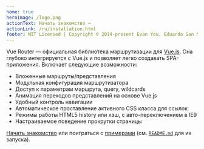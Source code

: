 ```yaml
---
home: true
heroImage: /logo.png
actionText: Начать знакомство →
actionLink: /ru/installation.html
footer: MIT Licensed | Copyright © 2014-present Evan You, Eduardo San Martin Morote
---
```


Vue Router — официальная библиотека маршрутизации для [Vue.js](https://ru.vuejs.org/). Она глубоко интегрируется с Vue.js и позволяет легко создавать SPA-приложения. Включает следующие возможности:

- Вложенные маршруты/представления
- Модульная конфигурация маршрутизатора
- Доступ к параметрам маршрута, query, wildcards
- Анимация переходов представлений на основе Vue.js
- Удобный контроль навигации
- Автоматическое проставление активного CSS класса для ссылок
- Режимы работы HTML5 history или хэш, с авто-переключением в IE9
- Настраиваемое поведение прокрутки страницы

[Начать знакомство](./guide/) или поиграться с [примерами](https://github.com/vuejs/vue-router/tree/dev/examples) (см. [`README.md`](https://github.com/vuejs/vue-router/) для их запуска).

<HomeSponsors />
